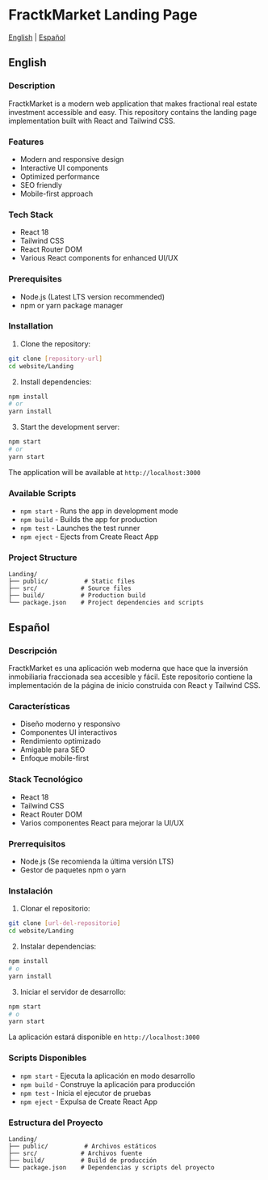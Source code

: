 # FractkMarket Landing Page

[English](#english) | [Español](#español)

## English

### Description
FractkMarket is a modern web application that makes fractional real estate investment accessible and easy. This repository contains the landing page implementation built with React and Tailwind CSS.

### Features
- Modern and responsive design
- Interactive UI components
- Optimized performance
- SEO friendly
- Mobile-first approach

### Tech Stack
- React 18
- Tailwind CSS
- React Router DOM
- Various React components for enhanced UI/UX

### Prerequisites
- Node.js (Latest LTS version recommended)
- npm or yarn package manager

### Installation

1. Clone the repository:
```bash
git clone [repository-url]
cd website/Landing
```

2. Install dependencies:
```bash
npm install
# or
yarn install
```

3. Start the development server:
```bash
npm start
# or
yarn start
```

The application will be available at `http://localhost:3000`

### Available Scripts

- `npm start` - Runs the app in development mode
- `npm build` - Builds the app for production
- `npm test` - Launches the test runner
- `npm eject` - Ejects from Create React App

### Project Structure
```
Landing/
├── public/          # Static files
├── src/            # Source files
├── build/          # Production build
└── package.json    # Project dependencies and scripts
```

## Español

### Descripción
FractkMarket es una aplicación web moderna que hace que la inversión inmobiliaria fraccionada sea accesible y fácil. Este repositorio contiene la implementación de la página de inicio construida con React y Tailwind CSS.

### Características
- Diseño moderno y responsivo
- Componentes UI interactivos
- Rendimiento optimizado
- Amigable para SEO
- Enfoque mobile-first

### Stack Tecnológico
- React 18
- Tailwind CSS
- React Router DOM
- Varios componentes React para mejorar la UI/UX

### Prerrequisitos
- Node.js (Se recomienda la última versión LTS)
- Gestor de paquetes npm o yarn

### Instalación

1. Clonar el repositorio:
```bash
git clone [url-del-repositorio]
cd website/Landing
```

2. Instalar dependencias:
```bash
npm install
# o
yarn install
```

3. Iniciar el servidor de desarrollo:
```bash
npm start
# o
yarn start
```

La aplicación estará disponible en `http://localhost:3000`

### Scripts Disponibles

- `npm start` - Ejecuta la aplicación en modo desarrollo
- `npm build` - Construye la aplicación para producción
- `npm test` - Inicia el ejecutor de pruebas
- `npm eject` - Expulsa de Create React App

### Estructura del Proyecto
```
Landing/
├── public/          # Archivos estáticos
├── src/            # Archivos fuente
├── build/          # Build de producción
└── package.json    # Dependencias y scripts del proyecto
```
